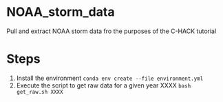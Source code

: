 # NOAA_storm_data
Pull and extract NOAA storm data fro the purposes of the C-HACK tutorial

# Steps
1. Install the environment `conda env create --file environment.yml`
2. Execute the script to get raw data for a given year XXXX `bash get_raw.sh XXXX` 
